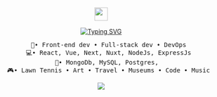<div align="center">
<h3 align="center"><img src = "https://raw.githubusercontent.com/MartinHeinz/MartinHeinz/master/wave.gif" width = 30px></h3>

  [![Typing SVG](https://readme-typing-svg.demolab.com?font=Fira+Code&size=19&pause=1000&background=1F1F1F00&multiline=true&width=435&lines=Hello+there!++I'm+Chanice+....;Welcome+to+my+code+haven%E2%9C%88%EF%B8%8F+)](https://git.io/typing-svg)
 
<pre>
    💼• Front-end dev • Full-stack dev • DevOps
    💻• React, Vue, Next, Nuxt, NodeJs, ExpressJs
    📖• MongoDb, MySQL, Postgres, 
    🎮• Lawn Tennis • Art • Travel • Museums • Code • Music
</pre>

[![](https://img.shields.io/badge/linkedin-0a66c2)](https://www.linkedin.com/in/chanice-irungu-a5b235107/)
</div>

